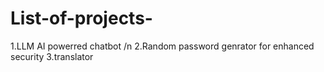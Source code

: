 # List-of-projects-
1.LLM AI powerred chatbot /n
2.Random password genrator for enhanced security
3.translator 
